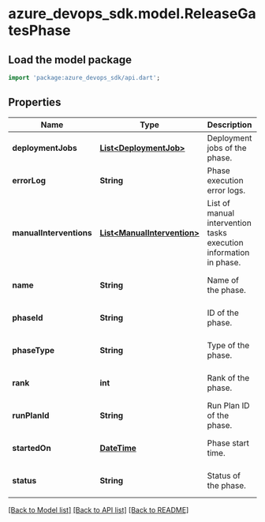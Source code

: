 # azure_devops_sdk.model.ReleaseGatesPhase

## Load the model package
```dart
import 'package:azure_devops_sdk/api.dart';
```

## Properties
Name | Type | Description | Notes
------------ | ------------- | ------------- | -------------
**deploymentJobs** | [**List&lt;DeploymentJob&gt;**](DeploymentJob.md) | Deployment jobs of the phase. | [optional] [default to []]
**errorLog** | **String** | Phase execution error logs. | [optional] [default to null]
**manualInterventions** | [**List&lt;ManualIntervention&gt;**](ManualIntervention.md) | List of manual intervention tasks execution information in phase. | [optional] [default to []]
**name** | **String** | Name of the phase. | [optional] [default to null]
**phaseId** | **String** | ID of the phase. | [optional] [default to null]
**phaseType** | **String** | Type of the phase. | [optional] [default to null]
**rank** | **int** | Rank of the phase. | [optional] [default to null]
**runPlanId** | **String** | Run Plan ID of the phase. | [optional] [default to null]
**startedOn** | [**DateTime**](DateTime.md) | Phase start time. | [optional] [default to null]
**status** | **String** | Status of the phase. | [optional] [default to null]

[[Back to Model list]](../README.md#documentation-for-models) [[Back to API list]](../README.md#documentation-for-api-endpoints) [[Back to README]](../README.md)


